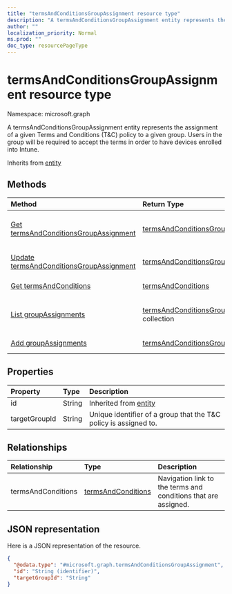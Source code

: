 ```yaml
---
title: "termsAndConditionsGroupAssignment resource type"
description: "A termsAndConditionsGroupAssignment entity represents the assignment of a given Terms and Conditions (T&C) policy to a given group. Users in the group will be required to accept the terms in order to have devices enrolled into Intune."
author: ""
localization_priority: Normal
ms.prod: ""
doc_type: resourcePageType
---
```


# termsAndConditionsGroupAssignment resource type


Namespace: microsoft.graph

A termsAndConditionsGroupAssignment entity represents the assignment of a given Terms and Conditions (T&C) policy to a given group. Users in the group will be required to accept the terms in order to have devices enrolled into Intune.


Inherits from [entity](../resources/entity.md)

## Methods
|Method|Return Type|Description|
|:---|:---|:---|
|[Get termsAndConditionsGroupAssignment](../api/termsandconditionsgroupassignment-get.md)|[termsAndConditionsGroupAssignment](../resources/termsandconditionsgroupassignment.md)|Read properties and relationships of the [termsAndConditionsGroupAssignment](../resources/termsandconditionsgroupassignment.md) object.|
|[Update termsAndConditionsGroupAssignment](../api/termsandconditionsgroupassignment-update.md)|[termsAndConditionsGroupAssignment](../resources/termsandconditionsgroupassignment.md)|Update the properties of a [termsAndConditionsGroupAssignment](../resources/termsandconditionsgroupassignment.md) object.|
|[Get termsAndConditions](../api/termsandconditions-get.md)|[termsAndConditions](../resources/termsandconditions.md)|Read properties and relationships of the [termsAndConditions](../resources/termsandconditions.md) object.|
|[List groupAssignments](../api/termsandconditions-list-groupassignments.md)|[termsAndConditionsGroupAssignment](../resources/termsandconditionsgroupassignment.md) collection|Get the termsAndConditionsGroupAssignments from the groupAssignments navigation property.|
|[Add groupAssignments](../api/termsandconditions-post-groupassignments.md)|[termsAndConditionsGroupAssignment](../resources/termsandconditionsgroupassignment.md)|Add groupAssignments by posting to the groupAssignments collection.|

## Properties
|Property|Type|Description|
|:---|:---|:---|
|id|String| Inherited from [entity](../resources/entity.md)|
|targetGroupId|String|Unique identifier of a group that the T&C policy is assigned to.|

## Relationships
|Relationship|Type|Description|
|:---|:---|:---|
|termsAndConditions|[termsAndConditions](../resources/termsandconditions.md)|Navigation link to the terms and conditions that are assigned.|

## JSON representation
Here is a JSON representation of the resource.
<!-- {
  "blockType": "resource",
  "keyProperty": "id",
  "@odata.type": "microsoft.graph.termsAndConditionsGroupAssignment",
  "baseType": "microsoft.graph.entity",
  "openType": false
}
-->
``` json
{
  "@odata.type": "#microsoft.graph.termsAndConditionsGroupAssignment",
  "id": "String (identifier)",
  "targetGroupId": "String"
}
```

